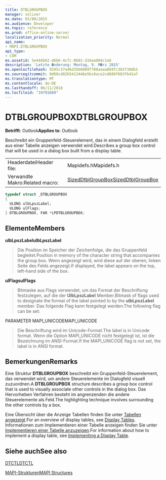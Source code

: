 ```yaml
---
title: DTBLGROUPBOX
manager: soliver
ms.date: 03/09/2015
ms.audience: Developer
ms.topic: reference
ms.prod: office-online-server
localization_priority: Normal
api_name:
- MAPI.DTBLGROUPBOX
api_type:
- COM
ms.assetid: 5e444b62-d6b6-4cfc-8601-d34aa004c1e6
description: 'Letzte �nderung: Montag, 9. M�rz 2015'
ms.openlocfilehash: 9295c37a46d3566089f708aaaa0b9fc3b5f30db2
ms.sourcegitcommit: 9d60cd82b5413446e5bc8ace2cd689f683fb41a7
ms.translationtype: MT
ms.contentlocale: de-DE
ms.lasthandoff: 06/11/2018
ms.locfileid: "19791609"
---
```

# <a name="dtblgroupbox"></a><span data-ttu-id="907d6-103">DTBLGROUPBOX</span><span class="sxs-lookup"><span data-stu-id="907d6-103">DTBLGROUPBOX</span></span>

  
  
<span data-ttu-id="907d6-104">**Betrifft**: Outlook</span><span class="sxs-lookup"><span data-stu-id="907d6-104">**Applies to**: Outlook</span></span> 
  
<span data-ttu-id="907d6-105">Beschreibt ein Gruppenfeld-Steuerelement, das in einem Dialogfeld erstellt aus einer Tabelle anzeigen verwendet wird.</span><span class="sxs-lookup"><span data-stu-id="907d6-105">Describes a group box control that will be used in a dialog box built from a display table.</span></span>
  
|||
|:-----|:-----|
|<span data-ttu-id="907d6-106">Headerdatei</span><span class="sxs-lookup"><span data-stu-id="907d6-106">Header file:</span></span>  <br/> |<span data-ttu-id="907d6-107">Mapidefs.h</span><span class="sxs-lookup"><span data-stu-id="907d6-107">Mapidefs.h</span></span>  <br/> |
|<span data-ttu-id="907d6-108">Verwandte Makro:</span><span class="sxs-lookup"><span data-stu-id="907d6-108">Related macro:</span></span>  <br/> |[<span data-ttu-id="907d6-109">SizedDtblGroupBox</span><span class="sxs-lookup"><span data-stu-id="907d6-109">SizedDtblGroupBox</span></span>](sizeddtblgroupbox.md) <br/> |
   
```cpp
typedef struct _DTBLGROUPBOX
{
  ULONG ulbLpszLabel;
  ULONG ulFlags;
} DTBLGROUPBOX, FAR *LPDTBLGROUPBOX;

```

## <a name="members"></a><span data-ttu-id="907d6-110">Elemente</span><span class="sxs-lookup"><span data-stu-id="907d6-110">Members</span></span>

 <span data-ttu-id="907d6-111">**ulbLpszLabel**</span><span class="sxs-lookup"><span data-stu-id="907d6-111">**ulbLpszLabel**</span></span>
  
> <span data-ttu-id="907d6-112">Die Position im Speicher der Zeichenfolge, die das Gruppenfeld begleitet.</span><span class="sxs-lookup"><span data-stu-id="907d6-112">Position in memory of the character string that accompanies the group box.</span></span> <span data-ttu-id="907d6-113">Wenn angezeigt wird, wird diese auf der oberen, linken Seite des Felds angezeigt.</span><span class="sxs-lookup"><span data-stu-id="907d6-113">If displayed, the label appears on the top, left-hand side of the box.</span></span>
    
 <span data-ttu-id="907d6-114">**ulFlags**</span><span class="sxs-lookup"><span data-stu-id="907d6-114">**ulFlags**</span></span>
  
> <span data-ttu-id="907d6-115">Bitmaske aus Flags verwendet, um das Format der Beschriftung festzulegen, auf die der **UlbLpszLabel** Member.</span><span class="sxs-lookup"><span data-stu-id="907d6-115">Bitmask of flags used to designate the format of the label pointed to by the **ulbLpszLabel** member.</span></span> <span data-ttu-id="907d6-116">Das folgende Flag kann festgelegt werden:</span><span class="sxs-lookup"><span data-stu-id="907d6-116">The following flag can be set:</span></span> 
    
<span data-ttu-id="907d6-117">PARAMETER MAPI_UNICODE</span><span class="sxs-lookup"><span data-stu-id="907d6-117">MAPI_UNICODE</span></span> 
  
> <span data-ttu-id="907d6-118">Die Beschriftung wird im Unicode-Format.</span><span class="sxs-lookup"><span data-stu-id="907d6-118">The label is in Unicode format.</span></span> <span data-ttu-id="907d6-119">Wenn die Option MAPI_UNICODE nicht festgelegt ist, ist die Bezeichnung im ANSI-Format.</span><span class="sxs-lookup"><span data-stu-id="907d6-119">If the MAPI_UNICODE flag is not set, the label is in ANSI format.</span></span>
    
## <a name="remarks"></a><span data-ttu-id="907d6-120">Bemerkungen</span><span class="sxs-lookup"><span data-stu-id="907d6-120">Remarks</span></span>

<span data-ttu-id="907d6-121">Eine Struktur **DTBLGROUPBOX** beschreibt ein Gruppenfeld-Steuerelement, das verwendet wird, um andere Steuerelemente im Dialogfeld visuell zuzuordnen.</span><span class="sxs-lookup"><span data-stu-id="907d6-121">A **DTBLGROUPBOX** structure describes a group box control that is used to visually associate other controls in the dialog box.</span></span> <span data-ttu-id="907d6-122">Das Hervorheben Verfahren besteht im angrenzenden die andere Steuerelemente als Feld.</span><span class="sxs-lookup"><span data-stu-id="907d6-122">The highlighting technique involves surrounding the other controls by a box.</span></span> 
  
<span data-ttu-id="907d6-123">Eine Übersicht über die Anzeige Tabellen finden Sie unter [Tabellen angezeigt](display-tables.md).</span><span class="sxs-lookup"><span data-stu-id="907d6-123">For an overview of display tables, see [Display Tables](display-tables.md).</span></span> <span data-ttu-id="907d6-124">Informationen zum Implementieren einer Tabelle anzeigen finden Sie unter [Implementieren einer Tabelle anzuzeigen](display-table-implementation.md).</span><span class="sxs-lookup"><span data-stu-id="907d6-124">For information about how to implement a display table, see [Implementing a Display Table](display-table-implementation.md).</span></span>
  
## <a name="see-also"></a><span data-ttu-id="907d6-125">Siehe auch</span><span class="sxs-lookup"><span data-stu-id="907d6-125">See also</span></span>



[<span data-ttu-id="907d6-126">DTCTL</span><span class="sxs-lookup"><span data-stu-id="907d6-126">DTCTL</span></span>](dtctl.md)


[<span data-ttu-id="907d6-127">MAPI-Strukturen</span><span class="sxs-lookup"><span data-stu-id="907d6-127">MAPI Structures</span></span>](mapi-structures.md)

